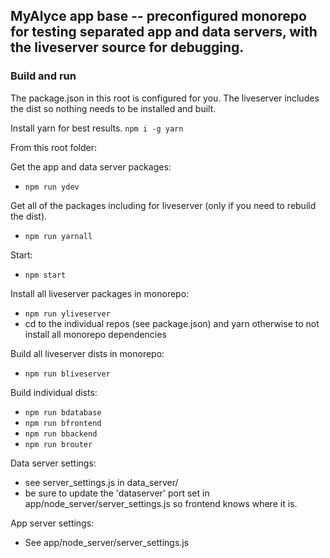 ## MyAlyce app base -- preconfigured monorepo for testing separated app and data servers, with the liveserver source for debugging.

### Build and run

The package.json in this root is configured for you. The liveserver includes the dist so nothing needs to be installed and built. 

Install yarn for best results. `npm i -g yarn`

From this root folder:

Get the app and data server packages:
- `npm run ydev`

Get all of the packages including for liveserver (only if you need to rebuild the dist).
- `npm run yarnall`

Start:
- `npm start`

Install all liveserver packages in monorepo:
- `npm run yliveserver`
- cd to the individual repos (see package.json) and yarn otherwise to not install all monorepo dependencies

Build all liveserver dists in monorepo:
- `npm run bliveserver`

Build individual dists:
- `npm run bdatabase`
- `npm run bfrontend`
- `npm run bbackend`
- `npm run brouter`



Data server settings:
- see server_settings.js in data_server/
- be sure to update the 'dataserver' port set in app/node_server/server_settings.js so frontend knows where it is.

App server settings:
- See app/node_server/server_settings.js
